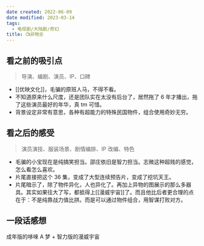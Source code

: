 ```yaml
---
date created: 2022-06-09
date modified: 2023-03-14
tags:
  - 电视剧/大陆剧/奇幻
title: 📺异物志
---
```


## 看之前的吸引点

> 导演、编剧、演员、IP、口碑

- [[优映文化]]，毛骗的原班人马，不得不看。
- 不知道原来什么尺度，还是团队实在太没有后台了，居然拖了 6 年才播出，拖了这些演员最好的年华，真 tm 可惜。
- 背景设定非常有意思，各种有超能力的特殊民国物件，组合使用奇妙无穷。

## 看之后的感受

> 演员演技、服装场景、剧情编排、IP 改编、特色

- 毛骗的小宝现在是纯搞笑担当。邵庄依旧是智力担当。志微这种超贱的感觉，怎么看怎么喜欢。
- 片尾直接把这个 36 集，变成了大型连续预告片，变成了挖坑天王。
- 片尾暗示了，除了物件异化，人也异化了。再加上异物的图展示的那么多器具。其实如果往大了写，都抵得上[[漫威宇宙]]了。而且他比后者更合理的点在于：不是纯靠战力值比拼。而是可以通过物件组合，用智谋打败对方。

## 一段话感想

成年版的哆唻 A 梦 + 智力版的漫威宇宙
